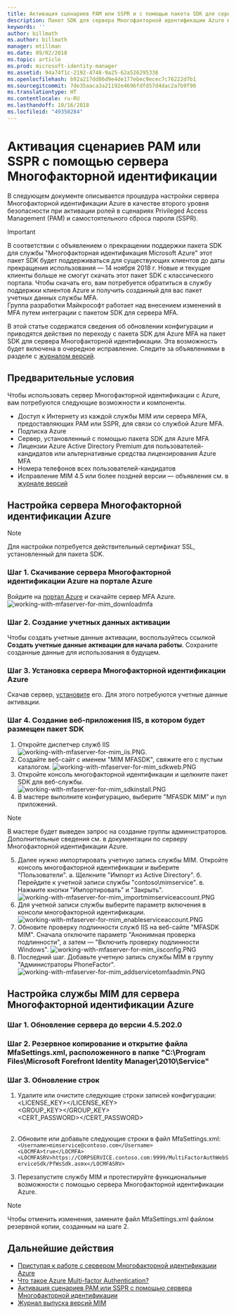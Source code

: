```yaml
---
title: Активация сценариев PAM или SSPR и с помощью пакета SDK для сервера многофакторной идентификации Azure | Документация Майкрософт
description: Пакет SDK для сервера Многофакторной идентификации Azure можно настроить в качестве второго уровня безопасности при активации ролей в сценариях Privileged Access Management (PAM) и самостоятельного сброса пароля (SSPR).
keywords: ''
author: billmath
ms.author: billmath
manager: mtillman
ms.date: 09/02/2018
ms.topic: article
ms.prod: microsoft-identity-manager
ms.assetid: 94a74f1c-2192-4748-9a25-62a526295338
ms.openlocfilehash: b92a217dd86d9e4de177ebec9ecec7c76222d7b1
ms.sourcegitcommit: 7de35aaca3a21192e4696fdfd57d4dac2a7b9f90
ms.translationtype: HT
ms.contentlocale: ru-RU
ms.lasthandoff: 10/16/2018
ms.locfileid: "49358284"
---
```

# <a name="use-azure-multi-factor-authentication-server-to-activate-pam-or-sspr"></a>Активация сценариев PAM или SSPR с помощью сервера Многофакторной идентификации
В следующем документе описывается процедура настройки сервера Многофакторной идентификации Azure в качестве второго уровня безопасности при активации ролей в сценариях Privileged Access Management (PAM) и самостоятельного сброса пароля (SSPR).

> [!IMPORTANT]
> В соответствии с объявлением о прекращении поддержки пакета SDK для службы "Многофакторная идентификация Microsoft Azure" этот пакет SDK будет поддерживаться для существующих клиентов до даты прекращения использования — 14 ноября 2018 г. Новые и текущие клиенты больше не смогут скачать этот пакет SDK с классического портала. Чтобы скачать его, вам потребуется обратиться в службу поддержки клиентов Azure и получить созданный для вас пакет учетных данных службы MFA. <br> Группа разработки Майкрософт работает над внесением изменений в MFA путем интеграции с пакетом SDK для сервера MFA.

В этой статье содержатся сведения об обновлении конфигурации и приводятся действия по переходу с пакета SDK для Azure MFA на пакет SDK для сервера Многофакторной идентификации. Эта возможность будет включена в очередное исправление. Следите за объявлениями в разделе с [журналом версий](/reference/version-history.md). 

## <a name="prerequisites"></a>Предварительные условия

Чтобы использовать сервер Многофакторной идентификации с Azure, вам потребуются следующие возможности и компоненты.

- Доступ к Интернету из каждой службы MIM или сервера MFA, предоставляющих PAM или SSPR, для связи со службой Azure MFA.
- Подписка Azure
- Сервер, установленный с помощью пакета SDK для Azure MFA
- Лицензии Azure Active Directory Premium для пользователей-кандидатов или альтернативные средства лицензирования Azure MFA
- Номера телефонов всех пользователей-кандидатов
- Исправление MIM 4.5 или более поздней версии — объявления см. в [журнале версий](/reference/version-history.md)

## <a name="azure-multi-factor-authentication-server-configuration"></a>Настройка сервера Многофакторной идентификации Azure 
> [!NOTE] 
> Для настройки потребуется действительный сертификат SSL, установленный для пакета SDK. 

### <a name="step-1-download-azure-multi-factor-authentication-server-from-the-azure-portal"></a>Шаг 1. Скачивание сервера Многофакторной идентификации Azure на портале Azure 
Войдите на [портал Azure](https://portal.azure.com/) и скачайте сервер MFA Azure.
![working-with-mfaserver-for-mim_downloadmfa](media/working-with-mfaserver-for-mim/working-with-mfaserver-for-mim_downloadmfa.PNG)

### <a name="step-2-generate-activation-credentials"></a>Шаг 2. Создание учетных данных активации
Чтобы создать учетные данные активации, воспользуйтесь ссылкой **Создать учетные данные активации для начала работы**. Сохраните созданные данные для использования в будущем.

### <a name="step-3-install-the-azure-multi-factor-authentication-server"></a>Шаг 3. Установка сервера Многофакторной идентификации Azure
Скачав сервер, [установите](https://docs.microsoft.com/en-us/azure/active-directory/authentication/howto-mfaserver-deploy#install-and-configure-the-mfa-server) его.  Для этого потребуются учетные данные активации. 

### <a name="step-4-create-your-iis-web-application-that-will-host-the-sdk"></a>Шаг 4. Создание веб-приложения IIS, в котором будет размещен пакет SDK
1. Откройте диспетчер служб IIS ![working-with-mfaserver-for-mim_iis.PNG](media/working-with-mfaserver-for-mim/working-with-mfaserver-for-mim_iis.PNG).
2.  Создайте веб-сайт с именем "MIM MFASDK", свяжите его с пустым каталогом. ![working-with-mfaserver-for-mim_sdkweb.PNG](media/working-with-mfaserver-for-mim/working-with-mfaserver-for-mim_sdkweb.PNG)
3. Откройте консоль многофакторной идентификации и щелкните пакет SDK для веб-службы. ![working-with-mfaserver-for-mim_sdkinstall.PNG](media/working-with-mfaserver-for-mim/working-with-mfaserver-for-mim_sdkinstall.PNG)
4. В мастере выполните конфигурацию, выберите "MFASDK MIM" и пул приложений.

> [!NOTE] 
> В мастере будет выведен запрос на создание группы администраторов. Дополнительные сведения см. в документации по серверу Многофакторной идентификации Azure.

5. Далее нужно импортировать учетную запись службы MIM. Откройте консоль многофакторной идентификации и выберите "Пользователи". а. Щелкните "Импорт из Active Directory". б. Перейдите к учетной записи службы "contoso\mimservice". в. Нажмите кнопки "Импортировать" и "Закрыть". ![working-with-mfaserver-for-mim_importmimserviceaccount.PNG](media/working-with-mfaserver-for-mim/working-with-mfaserver-for-mim_importmimserviceaccount.PNG) 
6. Для учетной записи службы выберите параметр включения в консоли многофакторной идентификации. ![working-with-mfaserver-for-mim_enableserviceaccount.PNG](media/working-with-mfaserver-for-mim/working-with-mfaserver-for-mim_enableserviceaccount.PNG)
7. Обновите проверку подлинности служб IIS на веб-сайте "MFASDK MIM". Сначала отключите параметр "Анонимная проверка подлинности", а затем — "Включить проверку подлинности Windows". ![working-with-mfaserver-for-mim_iisconfig.PNG](media/working-with-mfaserver-for-mim/working-with-mfaserver-for-mim_iisconfig.PNG)
8. Последний шаг. Добавьте учетную запись службы MIM в группу "Администраторы PhoneFactor". ![working-with-mfaserver-for-mim_addservicetomfaadmin.PNG](media/working-with-mfaserver-for-mim/working-with-mfaserver-for-mim_addservicetomfaadmin.PNG)

## <a name="configuring-the-mim-service-for-azure-multi-factor-authentication-server"></a>Настройка службы MIM для сервера Многофакторной идентификации Azure 

### <a name="step-1-patch-server-to-452020"></a>Шаг 1. Обновление сервера до версии 4.5.202.0
 
### <a name="step-2-backup-and-open-the-mfasettingsxml-located-in-the-cprogram-filesmicrosoft-forefront-identity-manager2010service"></a>Шаг 2. Резервное копирование и открытие файла MfaSettings.xml, расположенного в папке "C:\Program Files\Microsoft Forefront Identity Manager\2010\Service"

### <a name="step-3-update-the-following-lines"></a>Шаг 3. Обновление строк
1. Удалите или очистите следующие строки записей конфигурации: <br>
<LICENSE_KEY></LICENSE_KEY><br>
<GROUP_KEY></GROUP_KEY><br>
<CERT_PASSWORD></CERT_PASSWORD><br>
<CertFilePath></CertFilePath><br>

2. Обновите или добавьте следующие строки в файл MfaSettings.xml: <br>
`<Username>mimservice@contoso.com</Username>` <br>
`<LOCMFA>true</LOCMFA>`<br>
`<LOCMFASRV>https://CORPSERVICE.contoso.com:9999/MultiFactorAuthWebServiceSdk/PfWsSdk.asmx</LOCMFASRV>`

3. Перезапустите службу MIM и протестируйте функциональные возможности с помощью сервера Многофакторной идентификации Azure.

> [!NOTE] 
> Чтобы отменить изменения, замените файл MfaSettings.xml файлом резервной копии, созданным на шаге 2.


## <a name="next-steps"></a>Дальнейшие действия

-    [Приступая к работе с сервером Многофакторной идентификации Azure](https://docs.microsoft.com/en-us/azure/active-directory/authentication/howto-mfaserver-deploy)
- [Что такое Azure Multi-factor Authentication?](https://docs.microsoft.com/azure/multi-factor-authentication/multi-factor-authentication)
- [Активация сценариев PAM или SSPR с помощью сервера Многофакторной идентификации](Working-with-custommfaserver-for-mim.md)
- [Журнал выпуска версий MIM](./reference/version-history.md)
